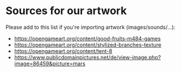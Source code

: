 # Sources for our artwork

Please add to this list if you're importing artwork (images/sounds/...):

* https://opengameart.org/content/good-fruits-m484-games
* https://opengameart.org/content/stylized-branches-texture
* https://opengameart.org/content/tent-8
* https://www.publicdomainpictures.net/de/view-image.php?image=86459&picture=mars
